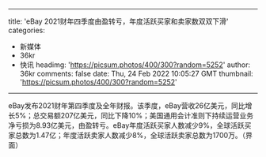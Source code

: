 
---
title: 'eBay 2021财年四季度由盈转亏，年度活跃买家和卖家数双双下滑'
categories: 
 - 新媒体
 - 36kr
 - 快讯
headimg: 'https://picsum.photos/400/300?random=5252'
author: 36kr
comments: false
date: Thu, 24 Feb 2022 10:05:27 GMT
thumbnail: 'https://picsum.photos/400/300?random=5252'
---

<div>   
eBay发布2021财年第四季度及全年财报。该季度，eBay营收26亿美元，同比增长5%；总交易额207亿美元，同比下降10%；美国通用会计准则下持续运营业务净亏损为8.93亿美元，由盈转亏。eBay年度活跃买家人数减少9%，全球活跃买家总数为1.47亿；年度活跃卖家人数减少8%，全球活跃卖家总数为1700万。（界面）  
</div>
            